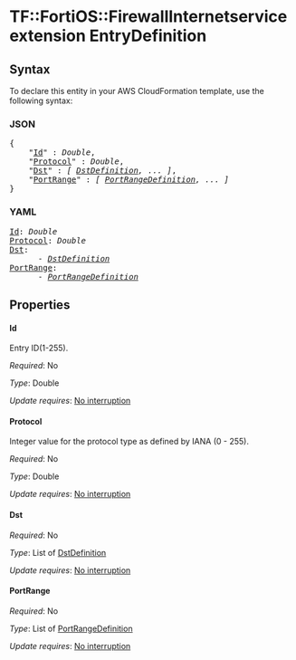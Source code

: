 # TF::FortiOS::FirewallInternetserviceextension EntryDefinition

## Syntax

To declare this entity in your AWS CloudFormation template, use the following syntax:

### JSON

<pre>
{
    "<a href="#id" title="Id">Id</a>" : <i>Double</i>,
    "<a href="#protocol" title="Protocol">Protocol</a>" : <i>Double</i>,
    "<a href="#dst" title="Dst">Dst</a>" : <i>[ <a href="dstdefinition.md">DstDefinition</a>, ... ]</i>,
    "<a href="#portrange" title="PortRange">PortRange</a>" : <i>[ <a href="portrangedefinition.md">PortRangeDefinition</a>, ... ]</i>
}
</pre>

### YAML

<pre>
<a href="#id" title="Id">Id</a>: <i>Double</i>
<a href="#protocol" title="Protocol">Protocol</a>: <i>Double</i>
<a href="#dst" title="Dst">Dst</a>: <i>
      - <a href="dstdefinition.md">DstDefinition</a></i>
<a href="#portrange" title="PortRange">PortRange</a>: <i>
      - <a href="portrangedefinition.md">PortRangeDefinition</a></i>
</pre>

## Properties

#### Id

Entry ID(1-255).

_Required_: No

_Type_: Double

_Update requires_: [No interruption](https://docs.aws.amazon.com/AWSCloudFormation/latest/UserGuide/using-cfn-updating-stacks-update-behaviors.html#update-no-interrupt)

#### Protocol

Integer value for the protocol type as defined by IANA (0 - 255).

_Required_: No

_Type_: Double

_Update requires_: [No interruption](https://docs.aws.amazon.com/AWSCloudFormation/latest/UserGuide/using-cfn-updating-stacks-update-behaviors.html#update-no-interrupt)

#### Dst

_Required_: No

_Type_: List of <a href="dstdefinition.md">DstDefinition</a>

_Update requires_: [No interruption](https://docs.aws.amazon.com/AWSCloudFormation/latest/UserGuide/using-cfn-updating-stacks-update-behaviors.html#update-no-interrupt)

#### PortRange

_Required_: No

_Type_: List of <a href="portrangedefinition.md">PortRangeDefinition</a>

_Update requires_: [No interruption](https://docs.aws.amazon.com/AWSCloudFormation/latest/UserGuide/using-cfn-updating-stacks-update-behaviors.html#update-no-interrupt)

